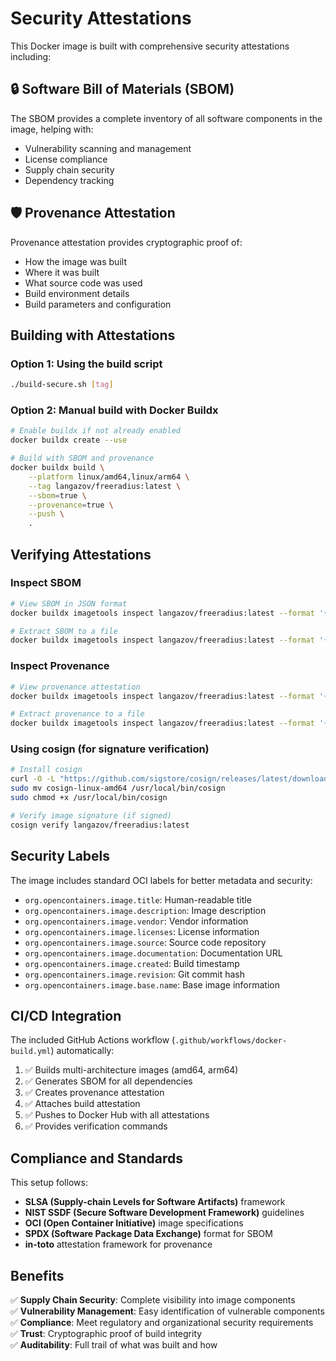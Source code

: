 # Security Attestations

This Docker image is built with comprehensive security attestations including:

## 🔒 Software Bill of Materials (SBOM)

The SBOM provides a complete inventory of all software components in the image, helping with:
- Vulnerability scanning and management
- License compliance
- Supply chain security
- Dependency tracking

## 🛡️ Provenance Attestation

Provenance attestation provides cryptographic proof of:
- How the image was built
- Where it was built
- What source code was used
- Build environment details
- Build parameters and configuration

## Building with Attestations

### Option 1: Using the build script
```bash
./build-secure.sh [tag]
```

### Option 2: Manual build with Docker Buildx
```bash
# Enable buildx if not already enabled
docker buildx create --use

# Build with SBOM and provenance
docker buildx build \
    --platform linux/amd64,linux/arm64 \
    --tag langazov/freeradius:latest \
    --sbom=true \
    --provenance=true \
    --push \
    .
```

## Verifying Attestations

### Inspect SBOM
```bash
# View SBOM in JSON format
docker buildx imagetools inspect langazov/freeradius:latest --format '{{ json .SBOM }}'

# Extract SBOM to a file
docker buildx imagetools inspect langazov/freeradius:latest --format '{{ json .SBOM }}' > sbom.json
```

### Inspect Provenance
```bash
# View provenance attestation
docker buildx imagetools inspect langazov/freeradius:latest --format '{{ json .Provenance }}'

# Extract provenance to a file  
docker buildx imagetools inspect langazov/freeradius:latest --format '{{ json .Provenance }}' > provenance.json
```

### Using cosign (for signature verification)
```bash
# Install cosign
curl -O -L "https://github.com/sigstore/cosign/releases/latest/download/cosign-linux-amd64"
sudo mv cosign-linux-amd64 /usr/local/bin/cosign
sudo chmod +x /usr/local/bin/cosign

# Verify image signature (if signed)
cosign verify langazov/freeradius:latest
```

## Security Labels

The image includes standard OCI labels for better metadata and security:

- `org.opencontainers.image.title`: Human-readable title
- `org.opencontainers.image.description`: Image description
- `org.opencontainers.image.vendor`: Vendor information
- `org.opencontainers.image.licenses`: License information
- `org.opencontainers.image.source`: Source code repository
- `org.opencontainers.image.documentation`: Documentation URL
- `org.opencontainers.image.created`: Build timestamp
- `org.opencontainers.image.revision`: Git commit hash
- `org.opencontainers.image.base.name`: Base image information

## CI/CD Integration

The included GitHub Actions workflow (`.github/workflows/docker-build.yml`) automatically:

1. ✅ Builds multi-architecture images (amd64, arm64)
2. ✅ Generates SBOM for all dependencies
3. ✅ Creates provenance attestation
4. ✅ Attaches build attestation
5. ✅ Pushes to Docker Hub with all attestations
6. ✅ Provides verification commands

## Compliance and Standards

This setup follows:

- **SLSA (Supply-chain Levels for Software Artifacts)** framework
- **NIST SSDF (Secure Software Development Framework)** guidelines  
- **OCI (Open Container Initiative)** image specifications
- **SPDX (Software Package Data Exchange)** format for SBOM
- **in-toto** attestation framework for provenance

## Benefits

✅ **Supply Chain Security**: Complete visibility into image components  
✅ **Vulnerability Management**: Easy identification of vulnerable components  
✅ **Compliance**: Meet regulatory and organizational security requirements  
✅ **Trust**: Cryptographic proof of build integrity  
✅ **Auditability**: Full trail of what was built and how  
